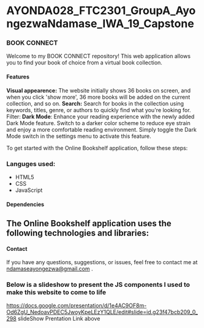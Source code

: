 # AYONDA028_FTC2301_GroupA_AyongezwaNdamase_IWA_19_Capstone
### BOOK CONNECT
Welcome to my BOOK CONNECT repository! This web application allows you to find your book of choice from a virtual book collection.

#### Features
**Visual appearence:** The website initially shows 36 books on screen, and when you click 'show more', 36 more books will be added on the current collection, and so on.
**Search:** Search for books in the collection using keywords, titles, genre, or authors to quickly find what you're looking for.
Filter: 
**Dark Mode**: Enhance your reading experience with the newly added Dark Mode feature. Switch to a darker color scheme to reduce eye strain and enjoy a more comfortable reading environment. Simply toggle the Dark Mode switch in the settings menu to activate this feature.

To get started with the Online Bookshelf application, follow these steps:

### Languges used:
- HTML5
- CSS
- JavaScript


#### Dependencies
The Online Bookshelf application uses the following technologies and libraries:
- 

#### Contact
If you have any questions, suggestions, or issues, feel free to contact me at ndamaseayongezwa@gmail.com .

### Below is a slideshow to present the JS components I used to make this website to come to life
https://docs.google.com/presentation/d/1e4AC9OF8m-Od6ZgU_NedoavPDEC5JwoyKpeLEzY1QLE/edit#slide=id.g23f47bcb209_0_298
slideShow Prentation Link above
